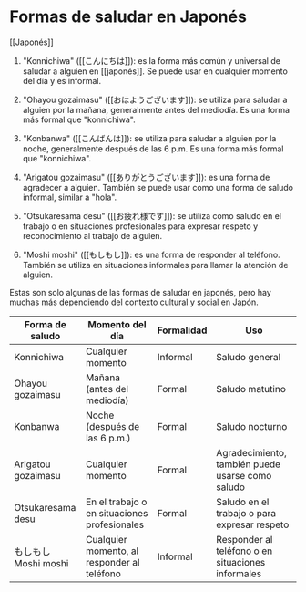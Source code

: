 # Formas de saludar en Japonés

[[Japonés]]

1.  "Konnichiwa" ([[こんにちは]]): es la forma más común y universal de saludar a alguien en [[japonés]]. Se puede usar en cualquier momento del día y es informal.
2.  "Ohayou gozaimasu" ([[おはようございます]]): se utiliza para saludar a alguien por la mañana, generalmente antes del mediodía. Es una forma más formal que "konnichiwa". 
3.  "Konbanwa" ([[こんばんは]]): se utiliza para saludar a alguien por la noche, generalmente después de las 6 p.m. Es una forma más formal que "konnichiwa".
4.  "Arigatou gozaimasu" ([[ありがとうございます]]): es una forma de agradecer a alguien. También se puede usar como una forma de saludo informal, similar a "hola".
5. "Otsukaresama desu" ([[お疲れ様です]]): se utiliza como saludo en el trabajo o en situaciones profesionales para expresar respeto y reconocimiento al trabajo de alguien.
    
7.  "Moshi moshi" ([[もしもし]]): es una forma de responder al teléfono. También se utiliza en situaciones informales para llamar la atención de alguien.
    

Estas son solo algunas de las formas de saludar en japonés, pero hay muchas más dependiendo del contexto cultural y social en Japón.

| Forma de saludo   | Momento del día    | Formalidad   | Uso                                   |
|------------------|--------------------|-------------|--------------------------------------|
| Konnichiwa       | Cualquier momento  | Informal    | Saludo general                        |
| Ohayou gozaimasu | Mañana (antes del mediodía) | Formal | Saludo matutino |
| Konbanwa         | Noche (después de las 6 p.m.) | Formal | Saludo nocturno |
| Arigatou gozaimasu | Cualquier momento | Formal | Agradecimiento, también puede usarse como saludo |
| Otsukaresama desu| En el trabajo o en situaciones profesionales | Formal | Saludo en el trabajo o para expresar respeto |
| もしもし<br/>Moshi moshi  | Cualquier momento, al responder al teléfono | Informal | Responder al teléfono o en situaciones informales |
